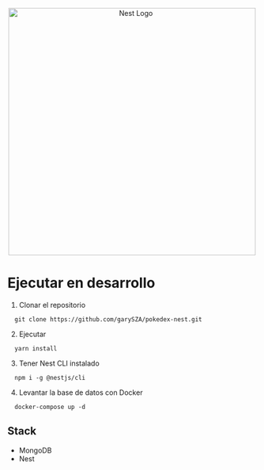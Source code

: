 <p align="center">
  <a href="http://nestjs.com/" target="blank"><img src="https://nestjs.com/img/logo-small.svg" width="500" alt="Nest Logo" /></a>
</p>


# Ejecutar en desarrollo

1. Clonar el repositorio
```
  git clone https://github.com/garySZA/pokedex-nest.git
```
2. Ejecutar 
```
  yarn install
```
3. Tener Nest CLI instalado
```
  npm i -g @nestjs/cli
```
4. Levantar la base de datos con Docker
```
  docker-compose up -d
```

## Stack
* MongoDB
* Nest